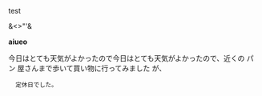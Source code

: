 test

&<>"'&amp;&#32;

<b>aiueo</b>

今日はとても天気がよかったので今日はとても天気がよかったので、近くの    パン                        屋さんまで歩いて買い物に行ってみました
が、
    
      定休日でした。
